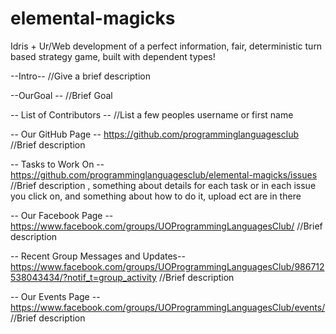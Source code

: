 # elemental-magicks
Idris + Ur/Web development of a perfect information, fair, deterministic turn based strategy game, built with dependent types!

--Intro--
//Give a brief description

--OurGoal --
//Brief Goal

-- List of Contributors --
//List a few peoples username or first name

-- Our GitHub Page --
https://github.com/programminglanguagesclub
//Brief description

-- Tasks to Work On --
https://github.com/programminglanguagesclub/elemental-magicks/issues
//Brief description , something about details for each task or in each issue you click on, and something about how to do it, upload ect are in there

-- Our Facebook Page --
https://www.facebook.com/groups/UOProgrammingLanguagesClub/
//Brief description

-- Recent Group Messages and Updates--
https://www.facebook.com/groups/UOProgrammingLanguagesClub/986712538043434/?notif_t=group_activity
//Brief description

-- Our Events Page --
https://www.facebook.com/groups/UOProgrammingLanguagesClub/events/
//Brief description
